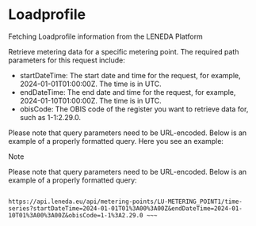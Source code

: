 # Loadprofile
Fetching Loadprofile information from the LENEDA Platform

Retrieve metering data for a specific metering point. The required path parameters for this request include:

 - startDateTime: The start date and time for the request, for example, 2024-01-01T01:00:00Z. The time is in UTC.
 - endDateTime: The end date and time for the request, for example, 2024-01-10T01:00:00Z. The time is in UTC.
 - obisCode: The OBIS code of the register you want to retrieve data for, such as 1-1:2.29.0.

Please note that query parameters need to be URL-encoded. Below is an example of a properly formatted query. Here you see an example:

> [!NOTE]
> Please note that query parameters need to be URL-encoded. Below is an example of a properly formatted query:


```

https://api.leneda.eu/api/metering-points/LU-METERING_POINT1/time-series?startDateTime=2024-01-01T01%3A00%3A00Z&endDateTime=2024-01-10T01%3A00%3A00Z&obisCode=1-1%3A2.29.0 ~~~

```

